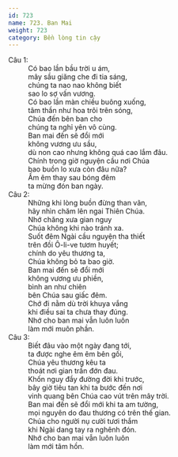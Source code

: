 ```yaml
---
id: 723
name: 723. Ban Mai
weight: 723
category: Bền lòng tin cậy
---
```

<dl><dt>Câu 1:</dt><dd data-verse="1">Có bao lần bầu trời u ám, <br/>mây sầu giăng che đi tia sáng, <br/>chúng ta nao nao không biết <br/>sao lo sợ vấn vương. <br/>Có bao lần màn chiều buông xuống, <br/>tâm thần như hoa trôi trên sóng, <br/>Chúa đến bên ban cho <br/>chúng ta nghỉ yên vô cùng. <br/>Ban mai đến sẽ đổi mới <br/>không vương ưu sầu, <br/>dù non cao nhưng không quá cao lắm đâu. <br/>Chính trong giờ nguyện cầu nơi Chúa <br/>bao buồn lo xưa còn đâu nữa? <br/>Ấm êm thay sau bóng đêm <br/>ta mừng đón ban ngày. </dd><dt>Câu 2:</dt><dd data-verse="2">Những khi lòng buồn đừng than vãn, <br/>hãy nhìn chăm lên ngai Thiên Chúa. <br/>Nhớ chăng xưa gian nguy <br/>Chúa không khi nào tránh xa. <br/>Suốt đêm Ngài cầu nguyện tha thiết <br/>trên đồi Ô-li-ve tươm huyết; <br/>chính do yêu thương ta, <br/>Chúa không bỏ ta bao giờ. <br/>Ban mai đến sẽ đổi mới <br/>không vương ưu phiền, <br/>bình an như chiên <br/>bên Chúa sau giấc đêm. <br/>Chớ đi nằm dù trời khuya vắng <br/>khi điều sai ta chưa thay đúng. <br/>Nhớ cho ban mai vẫn luôn luôn <br/>làm mới muôn phần. </dd><dt>Câu 3:</dt><dd data-verse="3">Biết đâu vào một ngày đang tới, <br/>ta được nghe êm êm bên gối, <br/>Chúa yêu thương kêu ta <br/>thoát nơi gian trần đớn đau. <br/>Khốn nguy đầy đường đời khi trước, <br/>bây giờ tiêu tan khi ta bước đến nơi <br/>vinh quang bên Chúa cao vút trên mây trời. <br/>Ban mai đến sẽ đổi mới khi ta am tường, <br/>mọi nguyên do đau thương có trên thế gian. <br/>Chúa cho người nụ cười tươi thắm <br/>khi Ngài dang tay ra nghênh đón. <br/>Nhớ cho ban mai vẫn luôn luôn <br/>làm mới tâm hồn. </dd></dl>
